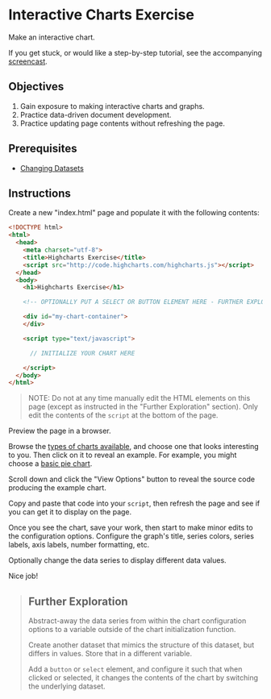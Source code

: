# Interactive Charts Exercise

Make an interactive chart.

If you get stuck, or would like a step-by-step tutorial, see the accompanying [screencast](https://youtu.be/OxLxBGyEVuA).

## Objectives

  1. Gain exposure to making interactive charts and graphs.
  2. Practice data-driven document development.
  3. Practice updating page contents without refreshing the page.

## Prerequisites

  + [Changing Datasets](/exercises/data-driven-documents/changing-datasets.md)

## Instructions

Create a new "index.html" page and populate it with the following contents:

```` html
<!DOCTYPE html>
<html>
  <head>
    <meta charset="utf-8">
    <title>Highcharts Exercise</title>
    <script src="http://code.highcharts.com/highcharts.js"></script>
  </head>
  <body>
    <h1>Highcharts Exercise</h1>

    <!-- OPTIONALLY PUT A SELECT OR BUTTON ELEMENT HERE - FURTHER EXPLORATION ONLY -->

    <div id="my-chart-container">
    </div>

    <script type="text/javascript">

      // INITIALIZE YOUR CHART HERE

    </script>
  </body>
</html>
````

> NOTE: Do not at any time manually edit the HTML elements on this page (except as instructed in the "Further Exploration" section). Only edit the contents of the `script` at the bottom of the page.

Preview the page in a browser.

Browse the [types of charts available](http://www.highcharts.com/demo), and choose one that looks interesting to you. Then click on it to reveal an example. For example, you might choose a [basic pie chart](http://www.highcharts.com/demo/pie-basic).

Scroll down and click the "View Options" button to reveal the source code producing the example chart.

Copy and paste that code into your `script`, then refresh the page and see if you can get it to display on the page.

Once you see the chart, save your work, then start to make minor edits to the configuration options. Configure the graph's title, series colors, series labels, axis labels, number formatting, etc.

Optionally change the data series to display different data values.

Nice job!

> ## Further Exploration
>
> Abstract-away the data series from within the chart configuration options to a variable outside of the chart initialization function.
>
> Create another dataset that mimics the structure of this dataset, but differs in values. Store that in a different variable.
>
> Add a `button` or `select` element, and configure it such that when clicked or selected, it changes the contents of the chart by switching the underlying dataset.
